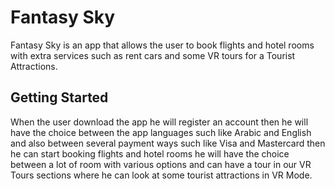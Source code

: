 # Fantasy Sky

Fantasy Sky is an app that allows the user to book flights and hotel rooms with extra services such as rent cars and some VR tours for a Tourist Attractions.

## Getting Started
When the user download the app he will register an account then he will have the choice between the app languages such like Arabic and English and also between several payment ways such like Visa and Mastercard then he can start booking flights and hotel rooms he will have the choice between a lot of room with various options and can have a tour in our VR Tours sections where he can look at some tourist attractions in VR Mode.
